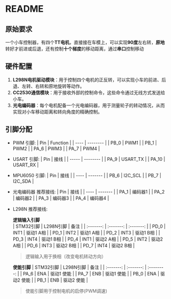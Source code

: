 # README

## 原始要求

一个小车控制器，有四个**TT电机**，直接接在车模上，可以实现**90度**左右转，**原地**转好才前进或后退，还有控制**十个梯度**的移动距离，通过**串口**控制移动

## 硬件配置
1. **L298N电机驱动模块**：用于控制四个电机的正反转，可以实现小车的前进、后退、左转、右转和原地旋转等动作。
2. **CC2530通信模块**：用于接收外部的控制命令，这些命令通过无线方式发送给小车。
3. **光电编码器**：每个电机配备一个光电编码器，用于测量轮子的转动情况，从而实现对小车移动距离和转向角度的精确控制。

## 引脚分配

- PWM 引脚:
  | Pin  | Function |
  | ---- | -------- |
  | PB_0 | PWM1     |
  | PB_1 | PWM2     |
  | PA_6 | PWM3     |
  | PA_7 | PWM4     |

- USART 引脚:
  | Pin   | 接线     |
  | ----- | -------- |
  | PA_9  | USART_TX |
  | PA_10 | USART_RX |

- MPU6050 引脚:
  | Pin  | 接线    |
  | ---- | ------- |
  | PB_6 | I2C_SCL |
  | PB_7 | I2C_SDA |

- 光电编码器 推荐接线:
  | Pin  | 接线    |
  | ---- | ------- |
  | PA_1 | 编码器1 |
  | PA_2 | 编码器2 |
  | PA_3 | 编码器3 |
  | PA_4 | 编码器4 |

- L298N 推荐接线:

  **逻辑输入引脚**  
  | STM32引脚 | L298N引脚 |   备注    |
  | :-------: | :-------: | :-------: |
  |   PD_0    |   INT1    | 驱动1 A相 |
  |   PD_1    |   INT2    | 驱动1 A相 |
  |   PD_2    |   INT3    | 驱动1 B相 |
  |   PD_3    |   INT4    | 驱动1 B相 |
  |   PD_4    |   INT1    | 驱动2 A相 |
  |   PD_5    |   INT2    | 驱动2 A相 |
  |   PD_6    |   INT3    | 驱动2 B相 |
  |   PD_7    |   INT4    | 驱动2 B相 |
  > 逻辑输入用于换相（改变电机转动方向）

  **使能引脚**
  | STM32引脚 | L298N引脚 |    备注    |
  | :-------: | :-------: | :--------: |
  |   PA_6    |    ENA    | 驱动1 使能 |
  |   PA_7    |    ENB    | 驱动1 使能 |
  |   PB_0    |    ENA    | 驱动2 使能 |
  |   PB_1    |    ENB    | 驱动2 使能 |
  > 使能引脚用于控制电机的启停(PWM调速)
